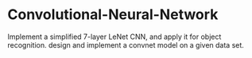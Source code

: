 # Convolutional-Neural-Network
Implement a simplified 7-layer LeNet CNN, and apply it for object recognition. design and implement a convnet model on a given data set.
